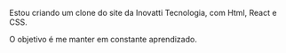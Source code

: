 Estou criando um clone do site da Inovatti Tecnologia, com Html, React e CSS.

O objetivo é me manter em constante aprendizado.
